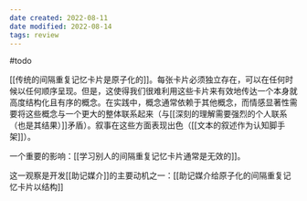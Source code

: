 ```yaml
---
date created: 2022-08-11
date modified: 2022-08-14
tags: review
---
```


#todo

[[传统的间隔重复记忆卡片是原子化的]]。每张卡片必须独立存在，可以在任何时候以任何顺序呈现。但是，这使得我们很难利用这些卡片来有效地传达一个本身就高度结构化且有序的概念。在实践中，概念通常依赖于其他概念，而情感显著性需要将这些概念与一个更大的整体联系起来（与[[深刻的理解需要强烈的个人联系（也是其结果）]]矛盾）。叙事在这些方面表现出色（[[文本的叙述作为认知脚手架]]）。

一个重要的影响：[[学习别人的间隔重复记忆卡片通常是无效的]]。

这一观察是开发[[助记媒介]]的主要动机之一：[[助记媒介给原子化的间隔重复记忆卡片以结构]]
